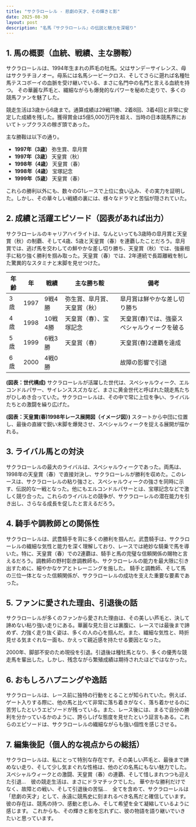 ```yaml
---
title: "サクラローレル - 悲劇の天才、その輝きと影"
date: 2025-08-30
layout: post
description: "名馬『サクラローレル』の伝説と魅力を深堀り"
---
```


## 1. 馬の概要（血統、戦績、主な勝鞍）

サクラローレルは、1994年生まれの芦毛の牡馬。父はサンデーサイレンス、母はサクラチヨノオー。母系には名馬シービークロス、そしてさらに遡れば名種牡馬テスコボーイの血脈を受け継いでいる、まさに名門中の名門と言える血統を持つ。  その華麗な芦毛と、繊細ながらも爆発的なパワーを秘めた走りで、多くの競馬ファンを魅了した。

競走生活は3歳から6歳まで。通算成績は29戦11勝、2着8回、3着4回と非常に安定した成績を残した。獲得賞金は5億5,000万円を超え、当時の日本競馬界においてトップクラスの稼ぎ頭であった。

主な勝鞍は以下の通り。

* **1997年（3歳）**  弥生賞、皐月賞
* **1997年（3歳）**  天皇賞（秋）
* **1998年（4歳）**  天皇賞（春）
* **1998年（4歳）**  宝塚記念
* **1999年（5歳）**  天皇賞（春）


これらの勝利以外にも、数々のG1レースで上位に食い込み、その実力を証明した。しかし、その華々しい戦績の裏には、様々なドラマと苦悩が隠されていた。


## 2. 成績と活躍エピソード（図表があれば出力）

サクラローレルのキャリアハイライトは、なんといっても3歳時の皐月賞と天皇賞（秋）の制覇、そして4歳、5歳と天皇賞（春）を連覇したことだろう。皐月賞では、逃げ馬を交わしての鮮やかな差し切り勝ち、天皇賞（秋）では、強豪相手に粘り強く勝利を掴み取った。天皇賞（春）では、2年連続で長距離戦を制した驚異的なスタミナと末脚を見せつけた。

| 年齢 | 年 | 戦績 | 主な勝ち鞍 | 備考 |
|---|---|---|---|---|
| 3歳 | 1997 | 9戦4勝 | 弥生賞、皐月賞、天皇賞（秋） | 皐月賞は鮮やかな差し切り勝ち |
| 4歳 | 1998 | 10戦4勝 | 天皇賞（春）、宝塚記念 | 天皇賞(春)では、強豪スペシャルウィークを破る |
| 5歳 | 1999 | 6戦3勝 | 天皇賞（春） | 天皇賞(春)2連覇を達成 |
| 6歳 | 2000 | 4戦0勝 |  |  故障の影響で引退 |


**(図表：世代構成)**  サクラローレルが活躍した世代は、スペシャルウィーク、エルコンドルパサー、サイレンススズカなど、まさに黄金世代と呼ばれた競走馬たちがひしめき合っていた。サクラローレルは、その中で常に上位を争い、ライバルたちとの激闘を繰り広げた。


**(図表：天皇賞(春)1998年レース展開図（イメージ図）)**  スタートから中団に位置し、最後の直線で鋭い末脚を爆発させ、スペシャルウィークを捉える展開が描かれる。


## 3. ライバル馬との対決

サクラローレルの最大のライバルは、スペシャルウィークであった。両馬は、1998年の天皇賞（春）で直接対決し、サクラローレルが勝利を収めた。このレースは、サクラローレルの粘り強さと、スペシャルウィークの強さを同時に示す、伝説的な一戦となった。他にもエルコンドルパサーとは、宝塚記念などで激しく競り合った。これらのライバルとの競争が、サクラローレルの潜在能力を引き出し、さらなる成長を促したと言えるだろう。


## 4. 騎手や調教師との関係性

サクラローレルは、武豊騎手を背に多くの勝利を掴んだ。武豊騎手は、サクラローレルの繊細な気性と能力を深く理解しており、レースでは絶妙な騎乗で馬を導いた。特に、天皇賞（春）での2連覇は、騎手と馬の完璧な信頼関係の賜物と言えるだろう。調教師の野村彰彦調教師も、サクラローレルの能力を最大限に引き出すために、細やかなケアとトレーニングを施した。  騎手と調教師、そして馬の三位一体となった信頼関係が、サクラローレルの成功を支えた重要な要素であった。


## 5. ファンに愛された理由、引退後の話

サクラローレルが多くのファンから愛された理由は、その美しい芦毛と、決して諦めない粘り強い走りにある。華麗な見た目とは裏腹に、レースでは最後まで諦めず、力強く走り抜く姿は、多くの人の心を掴んだ。また、繊細な気性と、時折見せる気まぐれな一面も、かえって親近感を持たせる要因となった。

2000年、脚部不安のため現役を引退。引退後は種牡馬となり、多くの優秀な競走馬を輩出した。しかし、残念ながら繁殖成績は期待されたほどではなかった。


## 6. おもしろハプニングや逸話

サクラローレルは、レース前に独特の行動をとることが知られていた。例えば、ゲート入りする際に、他の馬と比べて非常に落ち着きがなく、落ち着かせるのに苦労したというエピソードが残っている。また、レース後には、まるで自分の勝利を分かっているかのように、誇らしげな態度を見せたという証言もある。これらのエピソードは、サクラローレルの繊細ながらも強い個性を感じさせる。


## 7. 編集後記（個人的な視点からの総括）

サクラローレルは、私にとって特別な存在です。その美しい芦毛と、最後まで諦めない走り、そして少し気まぐれな性格は、他のどの名馬にもない魅力でした。スペシャルウィークとの激闘、天皇賞（春）の連覇、そして惜しまれつつも迎えた引退…　彼の競走生活は、まさにドラマチックでした。  華やかな勝利だけでなく、故障との戦い、そして引退後の苦悩…　全てを含めて、サクラローレルは「悲劇の天才」として、永遠に競馬史に刻まれるべき名馬だと確信しています。  彼の存在は、競馬の持つ、感動と悲しみ、そして希望を全て凝縮しているように感じます。  これからも、その輝きと影を忘れずに、彼の物語を語り継いでいきたいと思っています。
